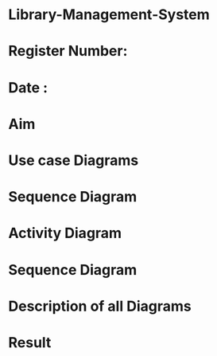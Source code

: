 # Library-Management-System
# Register Number: 
# Date :
# Aim
# Use case Diagrams



# Sequence Diagram



# Activity Diagram



# Sequence Diagram



#  Description of all Diagrams 




# Result
